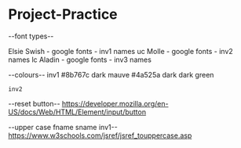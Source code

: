 # Project-Practice



--font types--

Elsie Swish - google fonts - inv1 names uc
Molle - google fonts - inv2 names lc
Aladin - google fonts - inv3 names

--colours--
    inv1
#8b767c dark mauve
#4a525a dark dark green

    inv2


--reset button--
https://developer.mozilla.org/en-US/docs/Web/HTML/Element/input/button


--upper case fname sname inv1--
https://www.w3schools.com/jsref/jsref_touppercase.asp